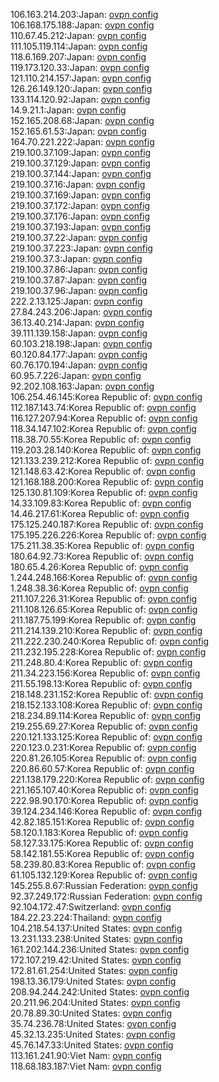 106.163.214.203:Japan: [ovpn config](vpn/106_163_214_203.ovpn)  
106.168.175.188:Japan: [ovpn config](vpn/106_168_175_188.ovpn)  
110.67.45.212:Japan: [ovpn config](vpn/110_67_45_212.ovpn)  
111.105.119.114:Japan: [ovpn config](vpn/111_105_119_114.ovpn)  
118.6.169.207:Japan: [ovpn config](vpn/118_6_169_207.ovpn)  
119.173.120.33:Japan: [ovpn config](vpn/119_173_120_33.ovpn)  
121.110.214.157:Japan: [ovpn config](vpn/121_110_214_157.ovpn)  
126.26.149.120:Japan: [ovpn config](vpn/126_26_149_120.ovpn)  
133.114.120.92:Japan: [ovpn config](vpn/133_114_120_92.ovpn)  
14.9.21.1:Japan: [ovpn config](vpn/14_9_21_1.ovpn)  
152.165.208.68:Japan: [ovpn config](vpn/152_165_208_68.ovpn)  
152.165.61.53:Japan: [ovpn config](vpn/152_165_61_53.ovpn)  
164.70.221.222:Japan: [ovpn config](vpn/164_70_221_222.ovpn)  
219.100.37.109:Japan: [ovpn config](vpn/219_100_37_109.ovpn)  
219.100.37.129:Japan: [ovpn config](vpn/219_100_37_129.ovpn)  
219.100.37.144:Japan: [ovpn config](vpn/219_100_37_144.ovpn)  
219.100.37.16:Japan: [ovpn config](vpn/219_100_37_16.ovpn)  
219.100.37.169:Japan: [ovpn config](vpn/219_100_37_169.ovpn)  
219.100.37.172:Japan: [ovpn config](vpn/219_100_37_172.ovpn)  
219.100.37.176:Japan: [ovpn config](vpn/219_100_37_176.ovpn)  
219.100.37.193:Japan: [ovpn config](vpn/219_100_37_193.ovpn)  
219.100.37.22:Japan: [ovpn config](vpn/219_100_37_22.ovpn)  
219.100.37.223:Japan: [ovpn config](vpn/219_100_37_223.ovpn)  
219.100.37.3:Japan: [ovpn config](vpn/219_100_37_3.ovpn)  
219.100.37.86:Japan: [ovpn config](vpn/219_100_37_86.ovpn)  
219.100.37.87:Japan: [ovpn config](vpn/219_100_37_87.ovpn)  
219.100.37.96:Japan: [ovpn config](vpn/219_100_37_96.ovpn)  
222.2.13.125:Japan: [ovpn config](vpn/222_2_13_125.ovpn)  
27.84.243.206:Japan: [ovpn config](vpn/27_84_243_206.ovpn)  
36.13.40.214:Japan: [ovpn config](vpn/36_13_40_214.ovpn)  
39.111.139.158:Japan: [ovpn config](vpn/39_111_139_158.ovpn)  
60.103.218.198:Japan: [ovpn config](vpn/60_103_218_198.ovpn)  
60.120.84.177:Japan: [ovpn config](vpn/60_120_84_177.ovpn)  
60.76.170.194:Japan: [ovpn config](vpn/60_76_170_194.ovpn)  
60.95.7.226:Japan: [ovpn config](vpn/60_95_7_226.ovpn)  
92.202.108.163:Japan: [ovpn config](vpn/92_202_108_163.ovpn)  
106.254.46.145:Korea Republic of: [ovpn config](vpn/106_254_46_145.ovpn)  
112.187.143.74:Korea Republic of: [ovpn config](vpn/112_187_143_74.ovpn)  
116.127.207.94:Korea Republic of: [ovpn config](vpn/116_127_207_94.ovpn)  
118.34.147.102:Korea Republic of: [ovpn config](vpn/118_34_147_102.ovpn)  
118.38.70.55:Korea Republic of: [ovpn config](vpn/118_38_70_55.ovpn)  
119.203.28.140:Korea Republic of: [ovpn config](vpn/119_203_28_140.ovpn)  
121.133.239.212:Korea Republic of: [ovpn config](vpn/121_133_239_212.ovpn)  
121.148.63.42:Korea Republic of: [ovpn config](vpn/121_148_63_42.ovpn)  
121.168.188.200:Korea Republic of: [ovpn config](vpn/121_168_188_200.ovpn)  
125.130.81.109:Korea Republic of: [ovpn config](vpn/125_130_81_109.ovpn)  
14.33.109.83:Korea Republic of: [ovpn config](vpn/14_33_109_83.ovpn)  
14.46.217.61:Korea Republic of: [ovpn config](vpn/14_46_217_61.ovpn)  
175.125.240.187:Korea Republic of: [ovpn config](vpn/175_125_240_187.ovpn)  
175.195.226.226:Korea Republic of: [ovpn config](vpn/175_195_226_226.ovpn)  
175.211.38.35:Korea Republic of: [ovpn config](vpn/175_211_38_35.ovpn)  
180.64.92.73:Korea Republic of: [ovpn config](vpn/180_64_92_73.ovpn)  
180.65.4.26:Korea Republic of: [ovpn config](vpn/180_65_4_26.ovpn)  
1.244.248.166:Korea Republic of: [ovpn config](vpn/1_244_248_166.ovpn)  
1.248.38.36:Korea Republic of: [ovpn config](vpn/1_248_38_36.ovpn)  
211.107.226.31:Korea Republic of: [ovpn config](vpn/211_107_226_31.ovpn)  
211.108.126.65:Korea Republic of: [ovpn config](vpn/211_108_126_65.ovpn)  
211.187.75.199:Korea Republic of: [ovpn config](vpn/211_187_75_199.ovpn)  
211.214.139.210:Korea Republic of: [ovpn config](vpn/211_214_139_210.ovpn)  
211.222.230.240:Korea Republic of: [ovpn config](vpn/211_222_230_240.ovpn)  
211.232.195.228:Korea Republic of: [ovpn config](vpn/211_232_195_228.ovpn)  
211.248.80.4:Korea Republic of: [ovpn config](vpn/211_248_80_4.ovpn)  
211.34.223.156:Korea Republic of: [ovpn config](vpn/211_34_223_156.ovpn)  
211.55.198.13:Korea Republic of: [ovpn config](vpn/211_55_198_13.ovpn)  
218.148.231.152:Korea Republic of: [ovpn config](vpn/218_148_231_152.ovpn)  
218.152.133.108:Korea Republic of: [ovpn config](vpn/218_152_133_108.ovpn)  
218.234.89.114:Korea Republic of: [ovpn config](vpn/218_234_89_114.ovpn)  
219.255.69.27:Korea Republic of: [ovpn config](vpn/219_255_69_27.ovpn)  
220.121.133.125:Korea Republic of: [ovpn config](vpn/220_121_133_125.ovpn)  
220.123.0.231:Korea Republic of: [ovpn config](vpn/220_123_0_231.ovpn)  
220.81.26.105:Korea Republic of: [ovpn config](vpn/220_81_26_105.ovpn)  
220.86.60.57:Korea Republic of: [ovpn config](vpn/220_86_60_57.ovpn)  
221.138.179.220:Korea Republic of: [ovpn config](vpn/221_138_179_220.ovpn)  
221.165.107.40:Korea Republic of: [ovpn config](vpn/221_165_107_40.ovpn)  
222.98.90.170:Korea Republic of: [ovpn config](vpn/222_98_90_170.ovpn)  
39.124.234.146:Korea Republic of: [ovpn config](vpn/39_124_234_146.ovpn)  
42.82.185.151:Korea Republic of: [ovpn config](vpn/42_82_185_151.ovpn)  
58.120.1.183:Korea Republic of: [ovpn config](vpn/58_120_1_183.ovpn)  
58.127.33.175:Korea Republic of: [ovpn config](vpn/58_127_33_175.ovpn)  
58.142.181.55:Korea Republic of: [ovpn config](vpn/58_142_181_55.ovpn)  
58.239.80.83:Korea Republic of: [ovpn config](vpn/58_239_80_83.ovpn)  
61.105.132.129:Korea Republic of: [ovpn config](vpn/61_105_132_129.ovpn)  
145.255.8.67:Russian Federation: [ovpn config](vpn/145_255_8_67.ovpn)  
92.37.249.172:Russian Federation: [ovpn config](vpn/92_37_249_172.ovpn)  
92.104.172.47:Switzerland: [ovpn config](vpn/92_104_172_47.ovpn)  
184.22.23.224:Thailand: [ovpn config](vpn/184_22_23_224.ovpn)  
104.218.54.137:United States: [ovpn config](vpn/104_218_54_137.ovpn)  
13.231.133.238:United States: [ovpn config](vpn/13_231_133_238.ovpn)  
161.202.144.236:United States: [ovpn config](vpn/161_202_144_236.ovpn)  
172.107.219.42:United States: [ovpn config](vpn/172_107_219_42.ovpn)  
172.81.61.254:United States: [ovpn config](vpn/172_81_61_254.ovpn)  
198.13.36.179:United States: [ovpn config](vpn/198_13_36_179.ovpn)  
208.94.244.242:United States: [ovpn config](vpn/208_94_244_242.ovpn)  
20.211.96.204:United States: [ovpn config](vpn/20_211_96_204.ovpn)  
20.78.89.30:United States: [ovpn config](vpn/20_78_89_30.ovpn)  
35.74.236.78:United States: [ovpn config](vpn/35_74_236_78.ovpn)  
45.32.13.235:United States: [ovpn config](vpn/45_32_13_235.ovpn)  
45.76.147.33:United States: [ovpn config](vpn/45_76_147_33.ovpn)  
113.161.241.90:Viet Nam: [ovpn config](vpn/113_161_241_90.ovpn)  
118.68.183.187:Viet Nam: [ovpn config](vpn/118_68_183_187.ovpn)  
